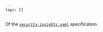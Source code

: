 ```yaml
---
tags: []
---
```

Of the [`security-insights.yaml`](https://github.com/ossf/security-insights-spec) specification.
